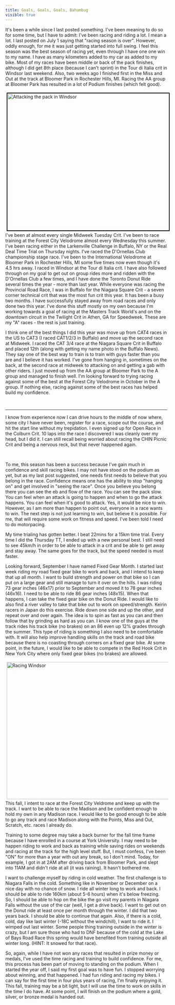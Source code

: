 ---title: Goals, Goals, Goals, Bahumbugvisible: true---<p style="text-align: left;">
  It's been a while since I last posted something. I've been meaning to do so for some time, but I have to admit: I've been racing and riding a lot. I mean a lot. I last posted on July 1 saying that "racing season is over". However, oddly enough, for me it was just getting started into full swing. I feel this season was the best season of racing yet, even through I have one one win to my name. I have as many kilometers added to my car as added to my bike. Most of my races have been middle or back of the pack finishes, although I did get 8th place (because I can't sprint) in the Tour di Italia crit in Windsor last weekend. Also, two weeks ago I finished first in the Miss and Out at the track at Bloomer Park in Rochester Hills, MI. Racing the AA group at Bloomer Park has resulted in a lot of Podium finishes (which felt good).
</p>

<p style="text-align: left;">
  <img src="images/photos/48330170-_B2T5312_2.jpg" width="640" height="427" alt="Attacking the pack in Windsor" style="border: 2px solid #000000; margin: 4px; float: left;" />I've been at almost every single Midweek Tuesday Crit. I've been to race training at the Forest City Velodrome almost every Wednesday this summer. I've been racing either in the Larkenville Challenge in Buffalo, NY or the Real Deal Time Trial on Thursday nights. I've raced the D'Ornellas Club championship stage race. I've been to the International Velodrome at Bloomer Park in Rochester Hills, MI some five times now even though it's 4.5 hrs away. I raced in Windsor at the Tour di Italia crit. I have also followed through on my goal to get out on group rides more and ridden with the D'Ornellas Club a few times, and I have done the Toronto Donut Ride several times the year - more than last year. While everyone was racing the Provincial Road Race, I was in Buffalo for the Niagara Square Crit - a seven corner technical crit that was the most fun crit this year. It has been a busy two months. I have successfully stayed away from road races and only done two this year. I've done this stuff mostly on my own because I'm working towards a goal of racing at the Masters Track World's and on the downtown circuit in the Twilight Crit in Athen, GA for Speedweek. These are my "A" races - the rest is just training.
</p>

<p style="text-align: left;">
  I think one of the best things I did this year was move up from CAT4 races in the US to CAT3 (I raced CAT1/2/3 in Buffalo) and move up the second race at Midweek. I raced the CAT 3/4 race at the Niagara Square Crit in Buffalo and placed 12th (along with getting my name photo in the Buffalo News). They say one of the best way to train is to train with guys faster than you are and I believe it has worked. I've gone from hanging in, sometimes on the back, at the second race at midweek to attacking on and getting a gab with other riders. I just moved up from the AA group at Bloomer Park to the A group and managed to finish well. I'm looking forward to trying racing against some of the best at the Forest City Velodrome in October in the A group. If nothing else, racing against some of the best races has helped build my confidence.
</p>

<p style="text-align: left;">
  &nbsp;
</p>

<hr id="system-readmore" />

I know from experience now I can drive hours to the middle of now where, some city I have never been, register for a race, scope out the course, and hit the start line without my trepidation. I even signed up for Open Race in the Colburn Crit. 10 laps into the race I discovered I was cleanly over my head, but I did it. I can still recall being worried about racing the CHIN Picnic Crit and being a nervous reck, but that never happened again.

&nbsp;

<p style="text-align: left;">
  To me, this season has been a success because I've gain much in confidence and skill racing bikes. I may not have stood on the podium as yet, but as my last post suggested, one needs first needs to believe that you belong in the race. Confidence means one has the ability to stop "hanging on" and get involved in "seeing the race". Once you believe you belong there you can see the eb and flow of the race. You can see the pack slow. You can feel when an attack is going to happen and when to go the attack happens. You can feel when it's good to attack. Yes, it would be nice to win. However, as I am more than happen to point out, everyone in a race wants to win. The next step is not just learning to win, but believe it is possible. For me, that will require some work on fitness and speed. I've been told I need to do motorpacing.
</p>

<p style="text-align: left;">
  My time trialing has gotten better. I beat 22mins for a 15km time trial. Every time I did the Thursday TT, I ended up with a new personal best. I still need to see 45km/h in order to be able to attack in a crit and be able to get away and stay away. The same goes for the track, but the speed needed is must faster.
</p>

<p style="text-align: left;">
  Looking forward, September I have named Fixed Gear Month. I started last week riding my road fixed gear bike to work and back, and I intend to keep that up all month. I want to build strength and power on that bike so I can put on a large gear and still manage to turn it over on the hills. I was riding 73 gear inches (46x17) prior to September and moved it to 78 gear inches (46x16). I need to be able to ride 86 gear inches (48x15). When that happens, I can take the fixed gear bike on the Donut Ride. I would like to also find a river valley to take that bike out to work on speed/strength. Keirin racers in Japan do this exercise. Ride down one side and up the other, and repeat over and over again. The idea is to spin as fast as you can and then follow that by grinding as hard as you can. I know one of the guys at the track rides his track bike (no brakes) on an 86 even up 12% grades through the summer. This type of riding is something I also need to be comfortable with. It will also help improve handling skills on the track and road bike because there is no coasting through corners on a fixed gear bike. At some point, in the future, I would like to be able to compete in the Red Hook Crit in New York City where only fixed gear bikes (no brakes) are allowed.
</p>

<p style="text-align: left;">
  <img src="images/photos/48330171-_B2T5219.jpg" width="640" height="427" alt="Racing Windsor" style="margin: 4px; float: left;" /><span style="text-align: left;">This fall, I intent to race at the Forest City Veldrome and keep up with the track. I want to be able to race the Madison and be confident enough to hold my own in any Madison race. I would like to be good enough to be able to go any track and race Madison along with the Points, Miss and Out, Scratch, etc. races I already do.</span>
</p>

<p style="text-align: left;">
  Training to some degree may take a back burner for the fall time frame because I have enrolled in a course at York University. I may need to be happen riding to work and back as training while saving rides on weekends and racing at the track for the high level stuff. But, I must confess, I've been "ON" for more than a year with out any break, so I don't mind. Today, for example, I got in at 2AM after driving back from Bloomer Park, and slept into 11AM and didn't ride at all (it was raining). It hasn't bothered me.&nbsp;
</p>

<p style="text-align: left;">
  I want to challenge myself by riding in cold weather. The first challenge is to Niagara Falls in the cold. Something like in November or December on a nice day with no chance of snow. I ride all winter long to work and back. I should be able to ride 160km (about 5-6 hours) when it's below freezing. So, I should be able to hop on the bike the go visit my parents in Niagara Falls without the use of the car (well, I get a drive back). <span style="text-align: left;">I want to get out on the Donut ride at least once per month through the winter.</span>&nbsp;I did that two years back. I should be able to continue that again. Also, if there is a cold, cold, day like last winter (-18C without the windchill), I want to ride it. I wimped out last winter. Some people thing training outside in the winter is crazy, but I am sure those who had to DNF because of the cold at the Lake of Bays Road Race this spring would have benefited from training outside all winter long. (HINT: It snowed for that race).
</p>

<p style="text-align: left;">
  So, again, while I have not won any races that resulted in prize money or medals, I've used the time racing and training to build confidence. For me, this process has been part of moving to standing on the podium. When I started the year off, I said my first goal was to have fun. I stopped worrying about winning, and that happened. I had fun riding and racing my bikes. I can say for the first time in four plus years of racing, I'm finally enjoying it. This fall, training may be a bit light, but I will use the time to work on skills in the time I do have. At some point, I will finish on the podium where a gold, silver, or bronze medal is handed out.
</p>

<p style="text-align: left;">
  &nbsp;
</p>
